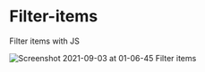 # Filter-items
Filter items with JS
  
![Screenshot 2021-09-03 at 01-06-45 Filter items](https://user-images.githubusercontent.com/83688429/131912721-2cbd805c-d66f-47f2-b11e-3b7449ac2dcd.png)
